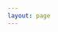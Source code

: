 ```yaml
---
layout: page
---
```


<script setup>
import {
  VPTeamPage,
  VPTeamPageTitle,
  VPTeamMembers
} from 'vitepress/theme'

const members = [
  {
    avatar: 'https://github.com/creacher4.png',
    name: 'sql',
    title: 'Creator',
    links: [
      { icon: 'github', link: 'https://github.com/creacher4' }
    ]
  },
  {
    avatar: 'https://github.com/infrect.png',
    name: 'infrect',
    title: 'UI Designer',
    links: [
      { icon: 'github', link: 'https://github.com/infrect' }
    ]
  },
  {
    avatar: 'https://github.com/lint069.png',
    name: 'lint0',
    title: 'Photographer',
    links: [
      { icon: 'github', link: 'https://github.com/lint069' }
    ]
  }
]
</script>

<VPTeamPage>
  <VPTeamPageTitle>
    <template #title>
      Our Team
    </template>
    <template #lead>
      The development of ARC is guided by a small
      team, some of whom have chosen to be featured below.
    </template>
  </VPTeamPageTitle>
  <VPTeamMembers :members />
</VPTeamPage>
